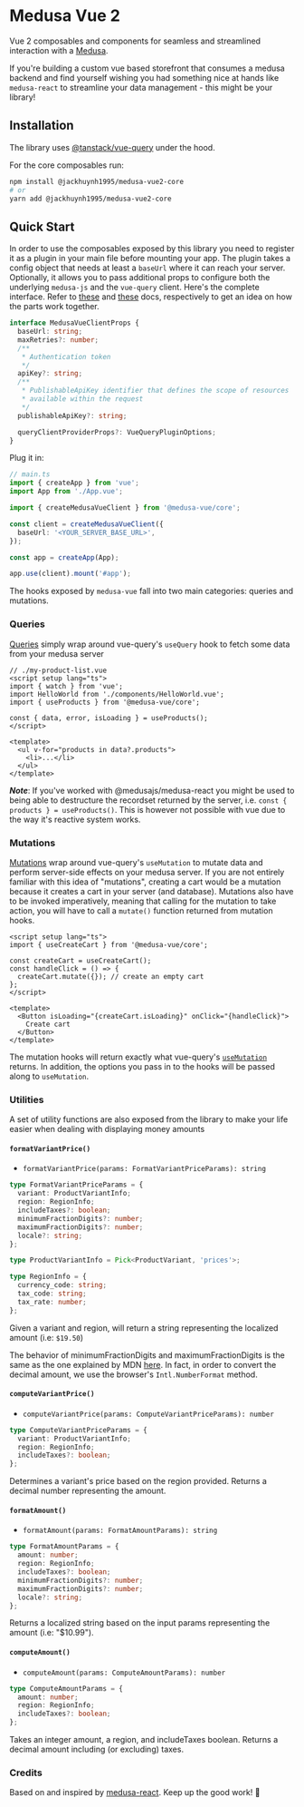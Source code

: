 # Medusa Vue 2

Vue 2 composables and components for seamless and streamlined interaction with a [Medusa](https://github.com/medusajs/medusa).

If you're building a custom vue based storefront that consumes a medusa backend and find yourself wishing you had something nice at hands like `medusa-react` to streamline your data management - this might be your library!

## Installation

The library uses [@tanstack/vue-query](https://tanstack.com/query/v4/docs/vue/overview) under the hood.

For the core composables run:

```bash
npm install @jackhuynh1995/medusa-vue2-core
# or
yarn add @jackhuynh1995/medusa-vue2-core
```

## Quick Start

In order to use the composables exposed by this library you need to register it as a plugin in your main file before mounting your app. The plugin takes a config object that needs at least a `baseUrl` where it can reach your server. Optionally, it allows you to pass additional props to configure both the underlying `medusa-js` and the `vue-query` client. Here's the complete interface. Refer to [these](https://docs.medusajs.com/js-client/overview/) and [these](https://tanstack.com/query/v4/docs/vue/overview) docs, respectively to get an idea on how the parts work together.

```ts
interface MedusaVueClientProps {
  baseUrl: string;
  maxRetries?: number;
  /**
   * Authentication token
   */
  apiKey?: string;
  /**
   * PublishableApiKey identifier that defines the scope of resources
   * available within the request
   */
  publishableApiKey?: string;

  queryClientProviderProps?: VueQueryPluginOptions;
}
```

Plug it in:

```ts
// main.ts
import { createApp } from 'vue';
import App from './App.vue';

import { createMedusaVueClient } from '@medusa-vue/core';

const client = createMedusaVueClient({
  baseUrl: '<YOUR_SERVER_BASE_URL>',
});

const app = createApp(App);

app.use(client).mount('#app');
```

The hooks exposed by `medusa-vue` fall into two main categories: queries and mutations.

### Queries

[Queries](https://tanstack.com/query/v4/docs/vue/guides/queries) simply wrap around vue-query's `useQuery` hook to fetch some data from your medusa server

```vue
// ./my-product-list.vue
<script setup lang="ts">
import { watch } from 'vue';
import HelloWorld from './components/HelloWorld.vue';
import { useProducts } from '@medusa-vue/core';

const { data, error, isLoading } = useProducts();
</script>

<template>
  <ul v-for="products in data?.products">
    <li>...</li>
  </ul>
</template>
```

**_Note_**: If you've worked with @medusajs/medusa-react you might be used to being able to destructure the recordset returned by the server, i.e. `const { products } = useProducts()`. This is however not possible with vue due to the way it's reactive system works.

### Mutations

[Mutations](https://react-query.tanstack.com/guides/mutations#_top) wrap around vue-query's `useMutation` to mutate data and perform server-side effects on your medusa server. If you are not entirely familiar with this idea of "mutations", creating a cart would be a mutation because it creates a cart in your server (and database). Mutations also have to be invoked imperatively, meaning that calling for the mutation to take action, you will have to call a `mutate()` function returned from mutation hooks.

```vue
<script setup lang="ts">
import { useCreateCart } from '@medusa-vue/core';

const createCart = useCreateCart();
const handleClick = () => {
  createCart.mutate({}); // create an empty cart
};
</script>

<template>
  <Button isLoading="{createCart.isLoading}" onClick="{handleClick}">
    Create cart
  </Button>
</template>
```

The mutation hooks will return exactly what vue-query's [`useMutation`](https://tanstack.com/query/v4/docs/vue/guides/mutations) returns. In addition, the options you pass in to the hooks will be passed along to `useMutation`.

### Utilities

A set of utility functions are also exposed from the library to make your life easier when dealing with displaying money amounts

#### `formatVariantPrice()`

- `formatVariantPrice(params: FormatVariantPriceParams): string`

```typescript
type FormatVariantPriceParams = {
  variant: ProductVariantInfo;
  region: RegionInfo;
  includeTaxes?: boolean;
  minimumFractionDigits?: number;
  maximumFractionDigits?: number;
  locale?: string;
};

type ProductVariantInfo = Pick<ProductVariant, 'prices'>;

type RegionInfo = {
  currency_code: string;
  tax_code: string;
  tax_rate: number;
};
```

Given a variant and region, will return a string representing the localized amount (i.e: `$19.50`)

The behavior of minimumFractionDigits and maximumFractionDigits is the same as the one explained by MDN [here](https://developer.mozilla.org/en-US/docs/Web/JavaScript/Reference/Global_Objects/Intl/NumberFormat/NumberFormat). In fact, in order to convert the decimal amount, we use the browser's `Intl.NumberFormat` method.

#### `computeVariantPrice()`

- `computeVariantPrice(params: ComputeVariantPriceParams): number`

```typescript
type ComputeVariantPriceParams = {
  variant: ProductVariantInfo;
  region: RegionInfo;
  includeTaxes?: boolean;
};
```

Determines a variant's price based on the region provided. Returns a decimal number representing the amount.

#### `formatAmount()`

- `formatAmount(params: FormatAmountParams): string`

```typescript
type FormatAmountParams = {
  amount: number;
  region: RegionInfo;
  includeTaxes?: boolean;
  minimumFractionDigits?: number;
  maximumFractionDigits?: number;
  locale?: string;
};
```

Returns a localized string based on the input params representing the amount (i.e: "$10.99").

#### `computeAmount()`

- `computeAmount(params: ComputeAmountParams): number`

```typescript
type ComputeAmountParams = {
  amount: number;
  region: RegionInfo;
  includeTaxes?: boolean;
};
```

Takes an integer amount, a region, and includeTaxes boolean. Returns a decimal amount including (or excluding) taxes.

### Credits

Based on and inspired by [medusa-react](https://www.npmjs.com/package/medusa-react).
Keep up the good work! :beers:
